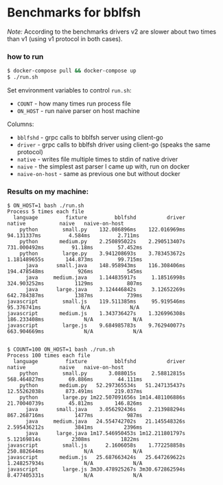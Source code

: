 # Benchmarks for bblfsh

_Note:_ According to the benchmarks drivers v2 are slower about two times than v1 (using v1 protocol in both cases).

### how to run

```bash
$ docker-compose pull && docker-compose up
$ ./run.sh
```

Set environment variables to control `run.sh`:

* `COUNT` - how many times run process file
* `ON_HOST` - run naive parser on host machine

Columns:

* `bblfshd` - grpc calls to bblfsh server using client-go
* `driver` - grpc calls to bblfsh driver using client-go (speaks the same protocol)
* `native` - writes file multiple times to stdin of native driver
* `naive` - the simplest ast parser I came up with, run on docker
* `naive-on-host` - same as previous one but without docker

### Results on my machine:

```
$ ON_HOST=1 bash ./run.sh
Process 5 times each file
  language         fixture         bblfshd          driver          native           naive   naive-on-host
    python        small.py    132.086896ms    122.016969ms     94.131337ms         4.584ms         2.711ms
    python       medium.py    2.250895022s    2.290513407s    731.000492ms         91.18ms        57.452ms
    python        large.py    3.941208693s    3.783453672s    1.181489655s       144.873ms        99.715ms
      java      small.java    148.958943ms    116.308406ms    194.478548ms           926ms           545ms
      java     medium.java    1.144835917s     1.18516998s    324.903252ms          1129ms           807ms
      java      large.java    3.124446842s     3.12652269s    642.784387ms          1387ms           739ms
javascript        small.js    119.511385ms     95.919546ms     95.376741ms             N/A             N/A
javascript       medium.js    1.343736427s    1.326996308s    186.233408ms             N/A             N/A
javascript        large.js    9.684985783s    9.762940077s    663.904669ms             N/A             N/A


$ COUNT=100 ON_HOST=1 bash ./run.sh
Process 100 times each file
  language         fixture         bblfshd          driver          native           naive   naive-on-host
    python        small.py       3.088015s     2.58812815s    568.464827ms        69.886ms        44.111ms
    python       medium.py   52.297365534s   51.247135437s    12.55262038s       873.491ms       219.037ms
    python        large.py 1m22.507091656s 1m14.481106886s    21.70040739s        45.812ms       146.826ms
      java      small.java    3.056292436s    2.213988294s    867.268716ms          1477ms           987ms
      java     medium.java   24.554742702s   21.145548326s    2.595436212s          3841ms          2396ms
      java      large.java 1m17.546950453s 1m12.211801797s     5.12169814s          2308ms          1822ms
javascript        small.js      2.1606058s    1.772258858s    250.882644ms             N/A             N/A
javascript       medium.js   25.687663424s   25.647269622s    1.248257934s             N/A             N/A
javascript        large.js 3m30.478925267s 3m30.672862594s    8.477405331s             N/A             N/A
```

